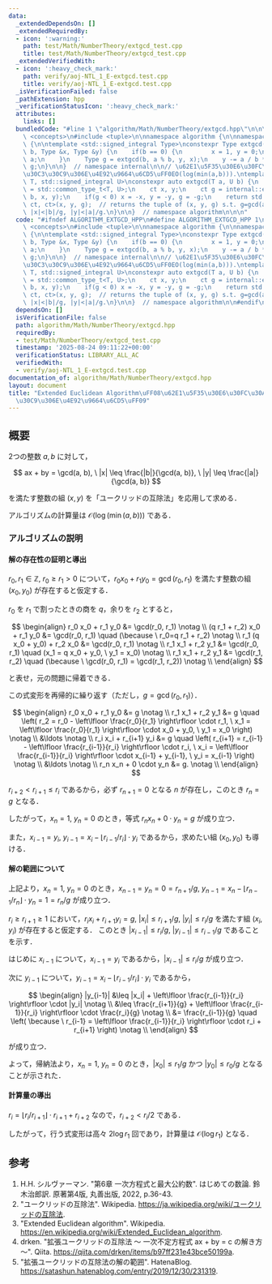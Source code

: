 ```yaml
---
data:
  _extendedDependsOn: []
  _extendedRequiredBy:
  - icon: ':warning:'
    path: test/Math/NumberTheory/extgcd_test.cpp
    title: test/Math/NumberTheory/extgcd_test.cpp
  _extendedVerifiedWith:
  - icon: ':heavy_check_mark:'
    path: verify/aoj-NTL_1_E-extgcd.test.cpp
    title: verify/aoj-NTL_1_E-extgcd.test.cpp
  _isVerificationFailed: false
  _pathExtension: hpp
  _verificationStatusIcon: ':heavy_check_mark:'
  attributes:
    links: []
  bundledCode: "#line 1 \"algorithm/Math/NumberTheory/extgcd.hpp\"\n\n\n\n#include\
    \ <concepts>\n#include <tuple>\n\nnamespace algorithm {\n\nnamespace internal\
    \ {\n\ntemplate <std::signed_integral Type>\nconstexpr Type extgcd(Type a, Type\
    \ b, Type &x, Type &y) {\n    if(b == 0) {\n        x = 1, y = 0;\n        return\
    \ a;\n    }\n    Type g = extgcd(b, a % b, y, x);\n    y -= a / b * x;\n    return\
    \ g;\n}\n\n}  // namespace internal\n\n// \u62E1\u5F35\u30E6\u30FC\u30AF\u30EA\
    \u30C3\u30C9\u306E\u4E92\u9664\u6CD5\uFF0EO(log(min(a,b))).\ntemplate <std::signed_integral\
    \ T, std::signed_integral U>\nconstexpr auto extgcd(T a, U b) {\n    using ct\
    \ = std::common_type_t<T, U>;\n    ct x, y;\n    ct g = internal::extgcd<ct>(a,\
    \ b, x, y);\n    if(g < 0) x = -x, y = -y, g = -g;\n    return std::tuple<ct,\
    \ ct, ct>(x, y, g);  // returns the tuple of (x, y, g) s.t. g=gcd(a,b), ax+by=g,\
    \ |x|<|b|/g, |y|<|a|/g.\n}\n\n}  // namespace algorithm\n\n\n"
  code: "#ifndef ALGORITHM_EXTGCD_HPP\n#define ALGORITHM_EXTGCD_HPP 1\n\n#include\
    \ <concepts>\n#include <tuple>\n\nnamespace algorithm {\n\nnamespace internal\
    \ {\n\ntemplate <std::signed_integral Type>\nconstexpr Type extgcd(Type a, Type\
    \ b, Type &x, Type &y) {\n    if(b == 0) {\n        x = 1, y = 0;\n        return\
    \ a;\n    }\n    Type g = extgcd(b, a % b, y, x);\n    y -= a / b * x;\n    return\
    \ g;\n}\n\n}  // namespace internal\n\n// \u62E1\u5F35\u30E6\u30FC\u30AF\u30EA\
    \u30C3\u30C9\u306E\u4E92\u9664\u6CD5\uFF0EO(log(min(a,b))).\ntemplate <std::signed_integral\
    \ T, std::signed_integral U>\nconstexpr auto extgcd(T a, U b) {\n    using ct\
    \ = std::common_type_t<T, U>;\n    ct x, y;\n    ct g = internal::extgcd<ct>(a,\
    \ b, x, y);\n    if(g < 0) x = -x, y = -y, g = -g;\n    return std::tuple<ct,\
    \ ct, ct>(x, y, g);  // returns the tuple of (x, y, g) s.t. g=gcd(a,b), ax+by=g,\
    \ |x|<|b|/g, |y|<|a|/g.\n}\n\n}  // namespace algorithm\n\n#endif\n"
  dependsOn: []
  isVerificationFile: false
  path: algorithm/Math/NumberTheory/extgcd.hpp
  requiredBy:
  - test/Math/NumberTheory/extgcd_test.cpp
  timestamp: '2025-08-24 09:11:22+00:00'
  verificationStatus: LIBRARY_ALL_AC
  verifiedWith:
  - verify/aoj-NTL_1_E-extgcd.test.cpp
documentation_of: algorithm/Math/NumberTheory/extgcd.hpp
layout: document
title: "Extended Euclidean Algorithm\uFF08\u62E1\u5F35\u30E6\u30FC\u30AF\u30EA\u30C3\
  \u30C9\u306E\u4E92\u9664\u6CD5\uFF09"
---
```



## 概要

2つの整数 $a, b$ に対して，

$$
ax + by = \gcd(a, b), \ |x| \leq \frac{|b|}{\gcd(a, b)}, \ |y| \leq \frac{|a|}{\gcd(a, b)}
$$

を満たす整数の組 $(x, y)$ を「ユークリッドの互除法」を応用して求める．

アルゴリズムの計算量は $\mathcal{O}(\log(\min(a,b)))$ である．

### アルゴリズムの説明

#### 解の存在性の証明と導出

$r_0, r_1 \in \mathbb{Z}, \ r_0 \geq r_1 > 0$ について，$r_0 x_0 + r_1 y_0 = \gcd(r_0,r_1)$ を満たす整数の組 $(x_0,y_0)$ が存在すると仮定する．

$r_0$ を $r_1$ で割ったときの商を $q$，余りを $r_2$ とすると，

$$
\begin{align}
r_0 x_0 + r_1 y_0 &= \gcd(r_0, r_1) \notag \\
(q r_1 + r_2) x_0 + r_1 y_0 &= \gcd(r_0, r_1) \quad (\because \ r_0=q r_1 + r_2) \notag \\
r_1 (q x_0 + y_0) + r_2 x_0 &= \gcd(r_0, r_1) \notag \\
r_1 x_1 + r_2 y_1 &= \gcd(r_0, r_1) \quad (x_1 = q x_0 + y_0, \ y_1 = x_0) \notag \\
r_1 x_1 + r_2 y_1 &= \gcd(r_1, r_2) \quad (\because \ \gcd(r_0, r_1) = \gcd(r_1, r_2)) \notag \\
\end{align}
$$

と表せ，元の問題に帰着できる．

この式変形を再帰的に繰り返す（ただし，$g = \gcd(r_0,r_1)$）．

$$
\begin{align}
r_0 x_0 + r_1 y_0 &= g \notag \\
r_1 x_1 + r_2 y_1 &= g \quad \left( r_2 = r_0 - \left\lfloor \frac{r_0}{r_1} \right\rfloor \cdot r_1, \ x_1 = \left\lfloor \frac{r_0}{r_1} \right\rfloor \cdot x_0 + y_0, \ y_1 = x_0 \right) \notag \\
&\ldots \notag \\
r_i x_i + r_{i+1} y_i &= g \quad \left( r_{i+1} = r_{i-1} - \left\lfloor \frac{r_{i-1}}{r_i} \right\rfloor \cdot r_i, \ x_i = \left\lfloor \frac{r_{i-1}}{r_i} \right\rfloor \cdot x_{i-1} + y_{i-1}, \ y_i = x_{i-1} \right) \notag \\
&\ldots \notag \\
r_n x_n + 0 \cdot y_n &= g. \notag \\
\end{align}
$$

$r_{i+2} < r_{i+1} \leq r_i$ であるから，必ず $r_{n+1} = 0$ となる $n$ が存在し，このとき $r_n = g$ となる．

したがって，$x_n = 1, \ y_n = 0$ のとき，等式 $r_n x_n + 0 \cdot y_n = g$ が成り立つ．

また，$x_{i-1} = y_i, \ y_{i-1} = x_i - \lfloor r_{i-1} / r_i \rfloor \cdot y_i$ であるから，求めたい組 $(x_0,y_0)$ も導ける．

#### 解の範囲について

上記より，$x_n = 1, \ y_n = 0$ のとき，$x_{n-1} = y_n = 0 = r_{n+1}/g, \ y_{n-1} = x_n - \lfloor r_{n-1} / r_n \rfloor \cdot y_n = 1 = r_n / g$ が成り立つ．

$r_i \geq r_{i+1} \geq 1$ において，$r_i x_i + r_{i+1} y_i = g, \ |x_i| \leq r_{i+1} / g, \ |y_i| \leq r_i / g$ を満たす組 $(x_i, y_i)$ が存在すると仮定する．
このとき $|x_{i-1}| \leq r_i / g, \ |y_{i-1}| \leq r_{i-1} / g$ であることを示す．

はじめに $x_{i-1}$ について，$x_{i-1} = y_i$ であるから，$|x_{i-1}| \leq r_i / g$ が成り立つ．

次に $y_{i-1}$ について，$y_{i-1} = x_i - \lfloor r_{i-1} / r_i \rfloor \cdot y_i$ であるから，

$$
\begin{align}
|y_{i-1}| &\leq |x_i| + \left\lfloor \frac{r_{i-1}}{r_i} \right\rfloor \cdot |y_i| \notag \\
&\leq \frac{r_{i+1}}{g} + \left\lfloor \frac{r_{i-1}}{r_i} \right\rfloor \cdot \frac{r_i}{g} \notag \\
&= \frac{r_{i-1}}{g} \quad \left( \because \ r_{i-1} = \left\lfloor \frac{r_{i-1}}{r_i} \right\rfloor \cdot r_i + r_{i+1} \right) \notag \\
\end{align}
$$

が成り立つ．

よって，帰納法より，$x_n = 1, \ y_n = 0$ のとき，$|x_0| \leq r_1 / g$ かつ $|y_0| \leq r_0 / g$ となることが示された．

#### 計算量の導出

$r_i = \lfloor r_i / r_{i+1} \rfloor \cdot r_{i+1} + r_{i+2}$ なので，$r_{i+2} < r_i / 2$ である．

したがって，行う式変形は高々 $2 \log r_1$ 回であり，計算量は $\mathcal{O}(\log r_1)$ となる．

## 参考

1. H.H. シルヴァーマン. "第6章 一次方程式と最大公約数". はじめての数論. 鈴木治郎訳. 原著第4版, 丸善出版, 2022, p.36-43.
1. "ユークリッドの互除法". Wikipedia. <https://ja.wikipedia.org/wiki/ユークリッドの互除法>.
1. "Extended Euclidean algorithm". Wikipedia. <https://en.wikipedia.org/wiki/Extended_Euclidean_algorithm>.
1. drken. "拡張ユークリッドの互除法 〜 一次不定方程式 ax + by = c の解き方 〜". Qiita. <https://qiita.com/drken/items/b97ff231e43bce50199a>.
1. "拡張ユークリッドの互除法の解の範囲". HatenaBlog. <https://satashun.hatenablog.com/entry/2019/12/30/231319>.

